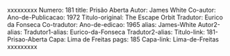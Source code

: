 xxxxxxxxx
Numero: 181
title: Prisão Aberta
Autor: James White
Co-autor: 
Ano-de-Publicacao: 1972
Titulo-original: The Escape Orbit
Tradutor: Eurico da Fonseca
Co-tradutor: 
Ano-de-edicao: 1965
alias: James-White
Autor2-alias: 
Tradutor1-alias: Eurico-da-Fonseca
Tradutor2-alias: 
Titulo-link: 181-Prisao-Aberta
Capa: Lima de Freitas
pags: 185
Capa-link: Lima-de-Freitas
xxxxxxxxx